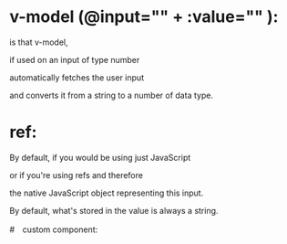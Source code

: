 
# v-model (@input="" + :value="" ):
is that v-model,

if used on an input of type number

automatically fetches the user input

and converts it from a string to a number of data type.


# ref:
By default, if you would be using just JavaScript

or if you're using refs and therefore

the native JavaScript object representing this input.

By default, what's stored in the value is always a string.

#　custom component:
